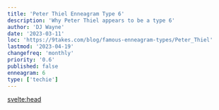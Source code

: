```yaml
---
title: 'Peter Thiel Enneagram Type 6'
description: 'Why Peter Thiel appears to be a type 6'
author: 'DJ Wayne'
date: '2023-03-11'
loc: 'https://9takes.com/blog/famous-enneagram-types/Peter_Thiel'
lastmod: '2023-04-19'
changefreq: 'monthly'
priority: '0.6'
published: false
enneagram: 6
type: ['techie']
---
```


<svelte:head>
  <meta property="og:image" content="https://9takes.com/types/6s/Peter_Thiel.webp" />
  <link rel="canonical" href="https://9takes.com/blog/famous-enneagram-types/Peter_Thiel">
</svelte:head>
<script>
	import  PopCard  from "../../lib/components/atoms/PopCard.svelte";
</script>
<div
	style="display: flex;
    justify-content: center;
	"
>
	<PopCard
		image={`/types/6s/${'Peter_Thiel'}.webp`}
		showIcon={false}
		text="Peter Thiel"
		subtext=""
	/>
</div>
